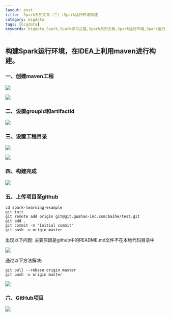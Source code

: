 ```yaml
---
layout: post
title:  Spark系列文章（二）:Spark运行环境构建
category: bigdata 
tags: [bigdata]
keywords: bigdata,Spark,Spark学习之路,Spark系列文章,Spark运行环境,Spark运行环境IDEA
---
```


## 构建Spark运行环境，在IDEA上利用maven进行构建。

### 一、创建maven工程 

![](https://static.studytime.xin/image/articles/4300E26C-A569-4C7C-8BAD-B9BFEE64D787.png)


![](https://static.studytime.xin/image/articles/8101A1E8-54A2-4A01-8B95-A31B2E71F507.png)


### 二、设置groupId和artifactId 

![](https://static.studytime.xin/image/articles/8AB93938-BF6D-47B8-ACA6-4B96E351FE3B.png)


### 三、设置工程目录 

![](https://static.studytime.xin/image/articles/B12A998D-9049-4D01-8294-E8A6E0FAAF85.png)


![](https://static.studytime.xin/image/articles/63158B00-3F85-4284-B0E1-0EFC788BFF1C.png)


### 四、构建完成


![](https://static.studytime.xin/image/articles/EA262C76-6C86-461B-8853-AC958740312F.png)



### 五、上传项目至github

```
cd spark-learning-example
git init
git remote add origin git@git.guahao-inc.com:baihe/test.git
git add .
git commit -m "Initial commit"
git push -u origin master
```

出现以下问题: 主要原因是github中的README.md文件不在本地代码目录中

![](https://static.studytime.xin/image/articles/013C0D76-6766-42B5-809E-F7AA9E9C2BAA.png)


通过以下方法解决:

```
git pull --rebase origin master
git push -u origin master
```
![](https://static.studytime.xin/image/articles/FA2D238C-6E0D-4264-A677-84B09128FD5C.png)


### 六、GitHub项目
![](https://static.studytime.xin/image/articles/821ADC7A-6024-4E36-BE3D-6903DFF2C772.png)



